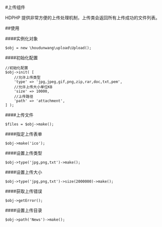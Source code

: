 #上传组件

HDPHP 提供非常方便的上传处理机制，上传类会返回所有上传成功的文件列表。

##使用

####实例化对象
```
$obj = new \houdunwang\upload\Upload();
```

####初始化配置

```
//初始化配置
$obj->init( [
	//允许上传类型
	'type' => 'jpg,jpeg,gif,png,zip,rar,doc,txt,pem',
	//允许上传大小单位KB
	'size' => 10000,
	//上传路径
	'path' => 'attachment',
] );
```

####上传文件

```
$files = $obj->make();
```

####指定上传表单

```
$obj->make('ico');
```
####设置上传类型

```
$obj->type('jpg,png,txt')->make();
```

####设置上传大小

```
$obj->type('jpg,png,txt')->size(2000000)->make();
```

####获取上传错误

```
$obj->getError();
```

####设置上传目录

```
$obj->path('News')->make();
```